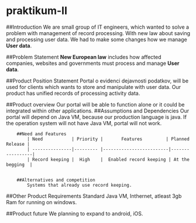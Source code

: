 # praktikum-II

##Introduction
	We are small group of IT engineers, which wanted to solve a problem with management of record processing. With new
	 law about saving and processing user data. We had to make some changes how we manage **User data**.
		
	

##Problem Statement
	**New European law** includes how affected companies, websites and governments must process and manage  **User data**.
	

##Product Position Statement
	Portal o evidenci dejavnosti podatkov, will be used for clients which wants to store and manipulate with user data. 
	Our product has unified records of processing activity data.
		
	
	
	
		


##Product overview
	Our portal will be able to function alone or it could be integrated within other applications.
		##Assumptions and Dependencies
			Our portal will depend on Java VM, because our production language is java. If the operation system will not have 
			Java VM, portal will not work.
			
		##Need and Features
			| Need           | Priority |       Features         | Planned Release | 
			| ---------------|--------- |-------------------------|-----------------|
			| Record keeping |  High    |  Enabled record keeping | At the begging  | 
		

		##Alternatives and competition
			Systems that already use record keeping.
			
		
##Other Product Requirements
			Standard Java VM, Inthernet, atleast 3gb Ram for running on windows.
			
			

##Product future
	We planning to expand to android, iOS.
			